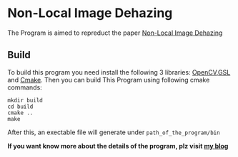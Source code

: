 # Non-Local Image Dehazing

The Program is aimed to repreduct the paper [Non-Local Image Dehazing](http://www.eng.tau.ac.il/~berman/NonLocalDehazing/)

## Build
To build this program you need install the following 3 libraries: [OpenCV](www.opencv.org),[GSL](http://www.gnu.org/software/gsl/) and [Cmake](www.cmake.org). Then you can build This Program using following cmake commands:
```
mkdir build
cd build
cmake ..
make
```
After this, an exectable file will generate under `path_of_the_program/bin`

**If you want know more about the details of the program, plz visit [my blog]()**